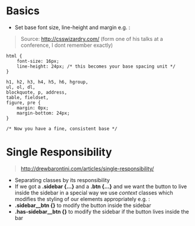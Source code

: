 # Basics

- Set base font size, line-height and margin e.g. :

> Source: http://csswizardry.com/ (form one of his talks at a conference, I dont remember exactly)

	html {
		font-size: 16px;
		line-height: 24px; /* this becomes your base spacing unit */
	}

	h1, h2, h3, h4, h5, h6, hgroup,
	ul, ol, dl,
	blockquote, p, address,
	table, fieldset,
	figure, pre {
		margin: 0px;
		margin-bottom: 24px;
	}

	/* Now you have a fine, consistent base */

# Single Responsibility

> http://drewbarontini.com/articles/single-responsibility/

- Separating classes by its responsibility
- If we got a **.sidebar {...}** and a **.btn {...}** and we want the button to live inside
the sidebar in a special way we use *context* classes which modifies the styling of our elements appropriately e.g. :
- **.sidebar__btn {}** to modify the button inside the sidebar
- **.has-sidebar__btn {}** to modify the sidebar if the button lives inside the bar